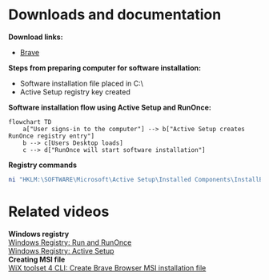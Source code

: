 # Downloads and documentation
<b>Download links:</b> <br /> 
* [Brave](https://github.com/brave/brave-browser) <br />

<b>Steps from preparing computer for software installation:</b>
* Software installation file placed in C:\
* Active Setup registry key created

<b>Software installation flow using Active Setup and RunOnce:</b>
```mermaid
flowchart TD
    a["User signs-in to the computer"] --> b["Active Setup creates RunOnce registry entry"]
    b --> c[Users Desktop loads]
    c --> d["RunOnce will start software installation"]
```

<b>Registry commands</b>
```powershell
ni "HKLM:\SOFTWARE\Microsoft\Active Setup\Installed Components\InstallBrave" | New-ItemProperty -Name "StubPath" -Value 'REG ADD "HKCU\Software\Microsoft\Windows\CurrentVersion\RunOnce" /v InstallBrave /t REG_SZ /d "C:\BraveBrowserStandaloneSilentSetup.exe"'
```

# Related videos
<b>Windows registry</b> <br />
[Windows Registry: Run and RunOnce](https://youtu.be/zgFzCq5uEPw) <br />
[Windows Registry: Active Setup](https://youtu.be/HrVJ7wdvfmo) <br />
<b>Creating MSI file</b> <br />
[WiX toolset 4 CLI: Create Brave Browser MSI installation file](https://youtu.be/zZyS3LLuy5Q)
